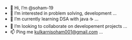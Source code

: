 - 👋 Hi, I’m @soham-19
- 👀 I’m interested in problem solving, development ...
- 🌱 I’m currently learning DSA with java ☕ ...
- 💞️ I’m looking to collaborate on developement projects ...
- 📫 Ping me kulkarnisoham001@gmail.com ...

<!---
soham-19/soham-19 is a ✨ special ✨ repository because its `README.md` (this file) appears on your GitHub profile.
You can click the Preview link to take a look at your changes.
--->
